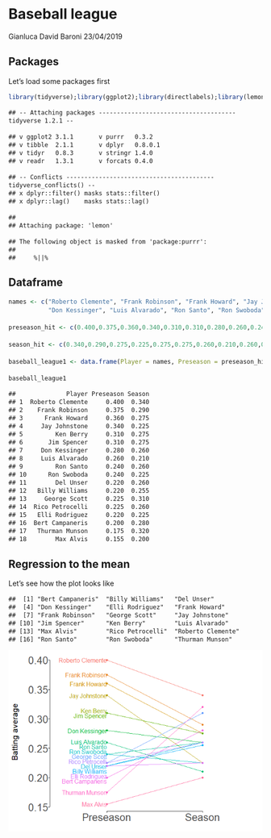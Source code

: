 Baseball league
================
Gianluca David Baroni
23/04/2019

## Packages

Let’s load some packages first

``` r
library(tidyverse);library(ggplot2);library(directlabels);library(lemon)
```

    ## -- Attaching packages -------------------------------------- tidyverse 1.2.1 --

    ## v ggplot2 3.1.1       v purrr   0.3.2  
    ## v tibble  2.1.1       v dplyr   0.8.0.1
    ## v tidyr   0.8.3       v stringr 1.4.0  
    ## v readr   1.3.1       v forcats 0.4.0

    ## -- Conflicts ----------------------------------------- tidyverse_conflicts() --
    ## x dplyr::filter() masks stats::filter()
    ## x dplyr::lag()    masks stats::lag()

    ## 
    ## Attaching package: 'lemon'

    ## The following object is masked from 'package:purrr':
    ## 
    ##     %||%

## Dataframe

``` r
names <- c("Roberto Clemente", "Frank Robinson", "Frank Howard", "Jay Johnstone", "Ken Berry", "Jim Spencer",
           "Don Kessinger", "Luis Alvarado", "Ron Santo", "Ron Swoboda", "Del Unser", "Billy Williams", "George Scott", "Rico Petrocelli", "Elli Rodriguez", "Bert Campaneris", "Thurman Munson", "Max Alvis")

preseason_hit <- c(0.400,0.375,0.360,0.340,0.310,0.310,0.280,0.260,0.240,0.240,0.220,0.220,0.225,0.225,0.220,0.200,0.175,0.155)

season_hit <- c(0.340,0.290,0.275,0.225,0.275,0.275,0.260,0.210,0.260,0.225,0.260,0.255,0.310,0.260,0.225,0.280,0.320,0.200)

baseball_league1 <- data.frame(Player = names, Preseason = preseason_hit, Season = season_hit)

baseball_league1
```

    ##              Player Preseason Season
    ## 1  Roberto Clemente     0.400  0.340
    ## 2    Frank Robinson     0.375  0.290
    ## 3      Frank Howard     0.360  0.275
    ## 4     Jay Johnstone     0.340  0.225
    ## 5         Ken Berry     0.310  0.275
    ## 6       Jim Spencer     0.310  0.275
    ## 7     Don Kessinger     0.280  0.260
    ## 8     Luis Alvarado     0.260  0.210
    ## 9         Ron Santo     0.240  0.260
    ## 10      Ron Swoboda     0.240  0.225
    ## 11        Del Unser     0.220  0.260
    ## 12   Billy Williams     0.220  0.255
    ## 13     George Scott     0.225  0.310
    ## 14  Rico Petrocelli     0.225  0.260
    ## 15   Elli Rodriguez     0.220  0.225
    ## 16  Bert Campaneris     0.200  0.280
    ## 17   Thurman Munson     0.175  0.320
    ## 18        Max Alvis     0.155  0.200

## Regression to the mean

Let’s see how the plot looks like

    ##  [1] "Bert Campaneris"  "Billy Williams"   "Del Unser"       
    ##  [4] "Don Kessinger"    "Elli Rodriguez"   "Frank Howard"    
    ##  [7] "Frank Robinson"   "George Scott"     "Jay Johnstone"   
    ## [10] "Jim Spencer"      "Ken Berry"        "Luis Alvarado"   
    ## [13] "Max Alvis"        "Rico Petrocelli"  "Roberto Clemente"
    ## [16] "Ron Santo"        "Ron Swoboda"      "Thurman Munson"

![](baseball_for_repo_files/figure-gfm/plot-1.png)<!-- -->
